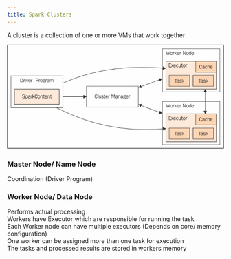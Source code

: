 ```yaml
---
title: Spark Clusters
---
```


A cluster is a collection of one or more VMs that work together

![Spark Cluster Structure|500](images/spark-cluster-structure.jpg)

### Master Node/ Name Node

Coordination (Driver Program)

### Worker Node/ Data Node

Performs actual processing  
Workers have Executor which are responsible for running the task  
Each Worker node can have multiple executors (Depends on core/ memory configuration)  
One worker can be assigned more than one task for execution  
The tasks and processed results are stored in workers memory